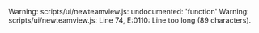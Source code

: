 Warning: scripts/ui/newteamview.js: undocumented: 'function'
Warning: scripts/ui/newteamview.js: Line 74, E:0110: Line too long (89 characters).
